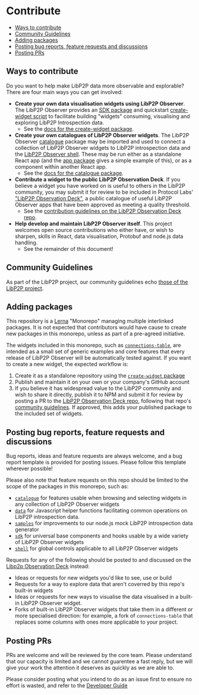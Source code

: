 # Contribute

<!-- MarkdownTOC -->

- [Ways to contribute](#ways-to-contribute)
- [Community Guidelines](#community-guidelines)
- [Adding packages](#adding-packages)
- [Posting bug reports, feature requests and discussions](#posting-bug-reports-feature-requests-and-discussions)
- [Posting PRs](#posting-prs)

<!-- /MarkdownTOC -->

<a id="ways-to-contribute"></a>
## Ways to contribute

Do you want to help make LibP2P data more observable and explorable? There are four main ways you can get involved:

- **Create your own data visualisation widgets using LibP2P Observer**. The LibP2P Observer provides an [SDK package](packages/sdk) and quickstart [create-widget script](packages/create-widget) to facilitate building "widgets" consuming, visualising and exploring LibP2P Introspection data.
  - See the [docs for the create-widget package](packages/create-widget).
- **Create your own catalogues of LibP2P Observer widgets**. The LibP2P Observer [catalogue](packages/catalogue) package may be imported and used to connect a collection of LibP2P Observer widgets to LibP2P introspection data and the [LibP2P Observer shell](packages/shell). These may be run either as a standalone React app (and the [app package](packages/app) gives a simple example of this), or as a component within another React app.
  - See the [docs for the catalogue package](packages/catalogue).
- **Contribute a widget to the public LibP2P Observation Deck**. If you believe a widget you have worked on is useful to others in the LibP2P community, you may submit it for review to be included in Protocol Labs' ["LibP2P Observation Deck"](https://github.com/nearform/libp2p-observation-deck/), a public catalogue of useful LibP2P Observer apps that have been approved as meeting a quality threshold.
  - See the [contribution guidelines on the LibP2P Observation Deck repo](https://github.com/nearform/libp2p-observation-deck/contribute.md).
- **Help develop and maintain LibP2P Observer itself**. This project welcomes open source contributions who either have, or wish to sharpen, skills in React, data visualisation, Protobuf and node.js data handling.
  - See the remainder of this document!

<a id="community-guidelines"></a>
## Community Guidelines

As part of the LibP2P project, our community guidelines echo [those of the LibP2P project](https://github.com/libp2p/community/blob/master/CONTRIBUTE.md#community-guidelines).

<a id="adding-packages"></a>
## Adding packages

This repository is a [Lerna](https://github.com/lerna/lerna/) "Monorepo" managing multiple interlinked packages. It is not expected that contributors would have cause to create new packages in this monorepo, unless as part of a pre-agreed initiative.

The widgets included in this monorepo, such as [`connections-table`](packages/connections-table), are intended as a small set of generic examples and core features that every release of LibP2P Observer will be automatically tested against. If you want to create a new widget, the expected workflow is:

 1. Create it as a standalone repository using the [`create-widget` package](packages/create-widget)
 2. Publish and maintain it on your own or your company's GitHub account
 3. If you believe it has widespread value to the LibP2P community and wish to share it directly, publish it to NPM and submit it for review by posting a PR to the [LibP2P Observation Deck repo](https://github.com/nearform/libp2p-observation-deck/), following that repo's [community guidelines](https://github.com/nearform/libp2p-observation-deck/contribute.md). If approved, this adds your published package to the included set of widgets.

<a id="posting-bug-reports-feature-requests-and-discussions"></a>
## Posting bug reports, feature requests and discussions

Bug reports, ideas and feature requests are always welcome, and a bug report template is provided for posting issues. Please follow this template wherever possible!

Please also note that feature requests on this repo should be limited to the scope of the packages in this monorepo, such as:

 - [`catalogue`](packages/catalogue) for features usable when browsing and selecting widgets in any collection of LibP2P Observer widgets
 - [`data`](packages/data) for Javascript helper functions facilitating common operations on LibP2P introspection data.
 - [`samples`](packages/samples) for improvements to our node.js mock LibP2P introspection data generator
 - [`sdk`](packages/sdk) for universal base components and hooks usable by a wide variety of LibP2P Observer widgets
 - [`shell`](packages/shell) for global controls applicable to all LibP2P Observer widgets

Requests for any of the following should be posted to and discussed on the [Libp2p Observation Deck](https://github.com/nearform/libp2p-observation-deck/) instead:

 - Ideas or requests for new widgets you'd like to see, use or build
 - Requests for a way to explore data that aren't coverred by this repo's built-in widgets
 - Ideas or requests for new ways to visualise the data visualised in a built-in LibP2P Observer widget.
- Forks of built-in LibP2P Observer widgets that take them in a different or more specialised direction: for example, a fork of `connections-table` that replaces some columns with ones more applicable to your project.

<a id="posting-prs"></a>
## Posting PRs

PRs are welcome and will be reviewed by the core team. Please understand that our capacity is limited and we cannot guarentee a fast reply, but we will give your work the attention it deserves as quickly as we are able to.

Please consider posting what you intend to do as an issue first to ensure no effort is wasted, and refer to the [Developer Guide](developer-guide.md)

